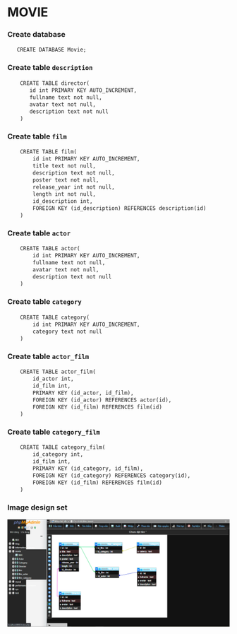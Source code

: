 # MOVIE

### Create **database**
```roomsql
   CREATE DATABASE Movie;
```
### Create table `description`
```roomsql
    CREATE TABLE director(
       id int PRIMARY KEY AUTO_INCREMENT,
       fullname text not null,
       avatar text not null,
       description text not null
    )
```
### Create table `film`
```roomsql
    CREATE TABLE film(
        id int PRIMARY KEY AUTO_INCREMENT,
        title text not null,
        description text not null,
        poster text not null,
        release_year int not null,
        length int not null,
        id_description int,
        FOREIGN KEY (id_description) REFERENCES description(id)
    )
```
### Create table `actor`
```roomsql
    CREATE TABLE actor(
        id int PRIMARY KEY AUTO_INCREMENT,
        fullname text not null,
        avatar text not null,
        description text not null
    )
```
### Create table `category`
```roomsql
    CREATE TABLE category(
        id int PRIMARY KEY AUTO_INCREMENT,
        category text not null
    )

```
### Create table `actor_film`
```roomsql
    CREATE TABLE actor_film(
        id_actor int,
        id_film int,
        PRIMARY KEY (id_actor, id_film),
        FOREIGN KEY (id_actor) REFERENCES actor(id),
        FOREIGN KEY (id_film) REFERENCES film(id)
    )
```
### Create table `category_film`
```roomsql
    CREATE TABLE category_film(
        id_category int,
        id_film int,
        PRIMARY KEY (id_category, id_film),
        FOREIGN KEY (id_category) REFERENCES category(id),
        FOREIGN KEY (id_film) REFERENCES film(id)
    )
```
### Image design set
![design set](image/design_set_movie.png)